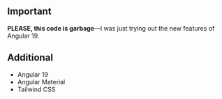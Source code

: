## Important  
**PLEASE, this code is garbage**—I was just trying out the new features of Angular 19.

## Additional  
- Angular 19  
- Angular Material  
- Tailwind CSS

